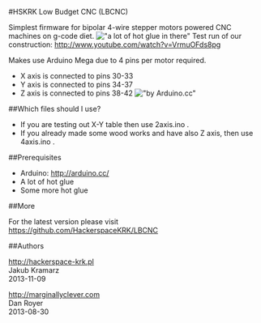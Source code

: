 #HSKRK Low Budget CNC (LBCNC)

Simplest firmware for bipolar 4-wire stepper motors powered CNC machines on g-code diet.
!["a lot of hot glue in there"](http://hackerspacekrk.github.io/LBCNC/images/photo1.jpg)
Test run of our construction: http://www.youtube.com/watch?v=VrmuOFds8pg  

Makes use Arduino Mega due to 4 pins per motor required.
* X axis is connected to pins 30-33
* Y axis is connected to pins 34-37
* Z axis is connected to pins 38-42
!["by Arduino.cc"](http://arduino.cc/en/uploads/Reference/bipolar_stepper_four_pins.jpg)



##Which files should I use?

* If you are testing out X-Y table then use 2axis.ino .
* If you already made some wood works and have also Z axis, then use 4axis.ino .

##Prerequisites

* Arduino: http://arduino.cc/
* A lot of hot glue
* Some more hot glue

##More

For the latest version please visit https://github.com/HackerspaceKRK/LBCNC

##Authors

http://hackerspace-krk.pl  
Jakub Kramarz  
2013-11-09 

http://marginallyclever.com  
Dan Royer  
2013-08-30
